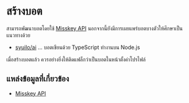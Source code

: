 # สร้างบอต

สามารถพัฒนาบอตโดยใช้ [Misskey API](/docs/for-developers/api/) นอกจากนี้ยังมีการเผยแพร่บอตบางตัวให้ศึกษาเป็นแนวทางด้วย

- [syuilo/ai](https://github.com/syuilo/ai) ... บอตเขียนด้วย TypeScript ทำงานบน Node.js

เมื่อสร้างบอตแล้ว ควรอย่างยิ่งให้ติดแฟล็กว่าเป็นบอตในหน้าตั้งค่าโปรไฟล์

## แหล่งข้อมูลที่เกี่ยวข้อง

- [Misskey API](/docs/for-developers/api/)

<MkIndex />
